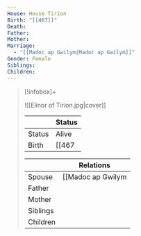```yaml
---
House: House Tirion
Birth: "[[467]]"
Death: 
Father: 
Mother: 
Marriage:
  - "[[Madoc ap Gwilym|Madoc ap Gwilym]]"
Gender: Female
Siblings: 
Children:
---
```


 >[!infobox]+
 >
 >![[Elinor of Tirion.jpg|cover]]
 >
 >|| Status   |
> | ---- | ---- |
> |Status| Alive|
> |Birth|[[467|467]] <small>(Age 18)</small>  |
>
>||Relations |
>|--|--------|
>|Spouse| [[Madoc ap Gwilym|Madoc ap Gwilym]] (Betrothed) |
>|Father|  |
>|Mother|  |
>|Siblings||
>|Children||
>

